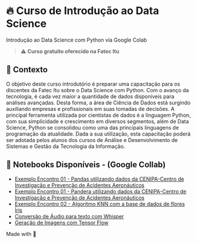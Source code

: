 # 🔥 Curso de Introdução ao Data Science

Introdução ao Data Science com Python via Google Colab

> ⚠️ **Curso gratuito oferecido na Fatec Itu**

## 🧠 Contexto

O objetivo deste curso introdutório é preparar uma capacitação para os discentes da Fatec Itu sobre o Data Science com Python. Com o avanço da tecnologia, é cada vez maior a quantidade de dados disponíveis para análises avançadas. Desta forma, a área de Ciência de Dados está surgindo auxiliando empresas e profissionais em suas tomadas de decisões. A principal ferramenta utilizada por cientistas de dados é a linguagem Python, com sua simplicidade e crescimento em diversos segmentos, além de Data Science, Python se consolidou como uma das principais linguagens de programação da atualidade.
Dada a sua utilização, esta capacitação poderá ser adotada pelos alunos dos cursos de Análise e Desenvolvimento de Sistemas e Gestão da Tecnologia da Informação. 

## 📔 Notebooks Disponíveis - (Google Collab)

* [Exemplo Encontro 01 - Pandas utilizando dados da CENIPA-Centro de Investigação e Prevenção de Acidentes Aeronáuticos](https://colab.research.google.com/drive/1-o71My61X8MmOGNsgZJiDLUR637ODnZ5?usp=sharing)
* [Exemplo Encontro 01 - Pandera utilizando dados da CENIPA-Centro de Investigação e Prevenção de Acidentes Aeronáuticos](https://colab.research.google.com/drive/1Xj2s14jgzqMQ4sd94LUU_wT0YvkDcJ06?usp=sharing)
* [Exemplo Encontro 02 - Algoritmo KNN com a base de dados de flores Íris](https://colab.research.google.com/drive/1vISMd1VbBx4jhBPCA9mIWte484F87LQC?usp=sharing)
* [Conversão de Áudio para texto com Whisper](https://colab.research.google.com/drive/1-qHJOvIEVWVnl12EoS-5vYnQdAYcQY9H?usp=sharing)
* [Geração de Imagens com Tensor Flow](https://colab.research.google.com/drive/1lEPpIhcXE7hdMsO1lFgDyzDyAqC-UlqB?usp=sharing)



Made with 💜
